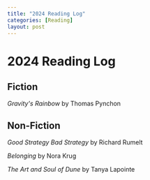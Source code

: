 ```yaml
---
title: "2024 Reading Log"
categories: [Reading]
layout: post
---
```

# 2024 Reading Log

## Fiction
_Gravity's Rainbow_ by Thomas Pynchon



## Non-Fiction
_Good Strategy Bad Strategy_ by Richard Rumelt

_Belonging_ by Nora Krug

_The Art and Soul of Dune_ by Tanya Lapointe
